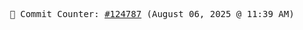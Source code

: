 <p align="center">
    <samp>
        📮 Commit Counter: <a href="https://github.com/Javascript-void0/Javascript-void0/commits/main">#124787</a> (August 06, 2025 @ 11:39 AM)
    </samp>
</p>